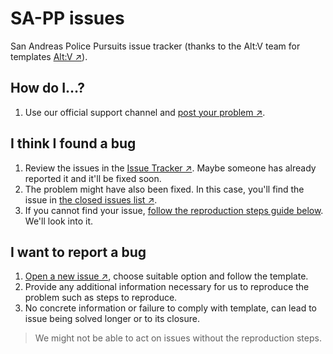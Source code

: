 # SA-PP issues
San Andreas Police Pursuits issue tracker (thanks to the Alt:V team for templates [Alt:V &nearr;](https://altv.mp/#/)).

## How do I&hellip;?

1. Use our official support channel and [post your problem &nearr;](https://sa-pp.com/discord).

## I think I found a bug

1. Review the issues in the [Issue Tracker &nearr;](https://github.com/SA-PP/sa-ppv-issues/issues). Maybe someone has already reported it and it'll be fixed soon.
1. The problem might have also been fixed. In this case, you'll find the issue in [the closed issues list &nearr;](https://github.com/SA-PP/sa-ppv-issues/issues?q=is%3Aissue+is%3Aclosed).
1. If you cannot find your issue, [follow the reproduction steps guide below](#I-want-to-report-a-bug-or-a-feature). We'll look into it.


## I want to report a bug

1. [Open a new issue &nearr;](https://github.com/SA-PP/sa-ppv-issues/issues/new/choose), choose suitable option and follow the template.
1. Provide any additional information necessary for us to reproduce the problem such as steps to reproduce.
1. No concrete information or failure to comply with template, can lead to issue being solved longer or to its closure.

> We might not be able to act on issues without the reproduction steps.
